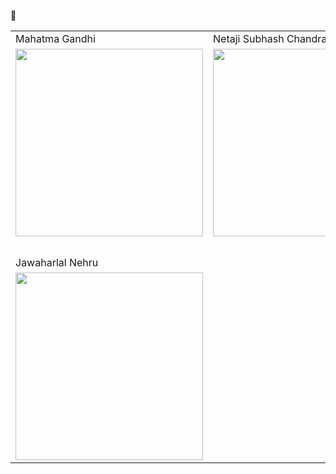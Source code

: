 👋  




<table>
  <tr>
    <td>Mahatma Gandhi</td>
    <td>Netaji Subhash Chandra Bose</td>
    <td>Babu Rajendra Prasad</td>
  </tr>
  <tr>
    <td>
      <img src="https://user-images.githubusercontent.com/98616512/159120986-353493b2-7578-4bab-8a8e-236addca36eb.jpg" height="300px" width="300px" />
    </td>
    <td>
      <img src="https://user-images.githubusercontent.com/98616512/159120998-1354e75b-1c58-41e8-a66b-1d1070a889b9.jpg" height="300px" width="300px" />
    </td>
    <td>
      <img src="https://user-images.githubusercontent.com/98616512/159121024-40ff5e33-2c03-4ab6-b06c-058c325aff2c.jpg" height="300px" width="300px" />
    </td>
  </tr>
  <tr><td>&nbsp;</td><td>&nbsp;</td><td>&nbsp;</td></tr>
  <tr>
    <td>Jawaharlal Nehru</td><td>&nbsp;</td><td>&nbsp;</td>
  </tr>
  <tr>
    <td>
      <img src="https://user-images.githubusercontent.com/98616512/159121071-70a20b1b-215f-4dcf-b81d-06709d690e45.jpg" height="300px" width="300px" />
    </td>
    <td>&nbsp;</td>
    <td>&nbsp;</td>
  </tr>
</table>

